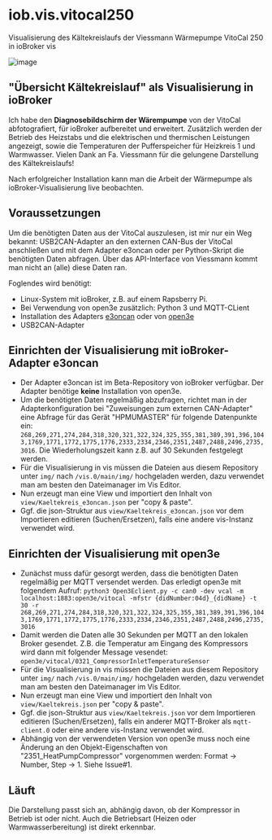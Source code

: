 # iob.vis.vitocal250
Visualisierung des Kältekreislaufs der Viessmann Wärmepumpe VitoCal 250 in ioBroker vis

![image](https://github.com/MyHomeMyData/iob.vis.vitocal250/assets/144950531/ae8db68a-1c3b-445d-9f34-360ff7229547)

## "Übersicht Kältekreislauf" als Visualisierung in ioBroker
Ich habe den **Diagnosebildschirm der Wärempumpe** von der VitoCal abfotografiert, für ioBroker aufbereitet und erweitert. Zusätzlich werden der Betrieb des Heizstabs und die elektrischen und thermischen Leistungen angezeigt, sowie die Temperaturen der Pufferspeicher für Heizkreis 1 und Warmwasser. Vielen Dank an Fa. Viessmann für die gelungene Darstellung des Kältekreislaufs!

Nach erfolgreicher Installation kann man die Arbeit der Wärmepumpe als ioBroker-Visualisierung live beobachten.

## Voraussetzungen
Um die benötigten Daten aus der VitoCal auszulesen, ist mir nur ein Weg bekannt: USB2CAN-Adapter an den externen CAN-Bus der VitoCal anschließen und mit dem Adapter e3oncan oder per Python-Skript die benötigten Daten abfragen. Über das API-Interface von Viessmann kommt man nicht an (alle) diese Daten ran.

Foglendes wird benötigt:
- Linux-System mit ioBroker, z.B. auf einem Rapsberry Pi.
- Bei Verwendung von open3e zusätzlich: Python 3 und MQTT-CLient
- Installation des Adapters [e3oncan](https://github.com/MyHomeMyData/ioBroker.e3oncan) oder von [open3e](https://github.com/abnoname/open3e)
- USB2CAN-Adapter

## Einrichten der Visualisierung mit ioBroker-Adapter e3oncan
- Der Adapter e3oncan ist im Beta-Repository von ioBroker verfügbar. Der Adapter benötige **keine** Installation von open3e.
- Um die benötigten Daten regelmäßig abzufragen, richtet man in der Adapterkonfiguration bei "Zuweisungen zum externen CAN-Adapter" eine Abfrage für das Gerät "HPMUMASTER" für folgende Datenpunkte ein: `268,269,271,274,284,318,320,321,322,324,325,355,381,389,391,396,1043,1769,1771,1772,1775,1776,2333,2334,2346,2351,2487,2488,2496,2735,3016`. Die Wiederholungszeit kann z.B. auf 30 Sekunden festgelegt werden.
- Für die Visualisierung in vis müssen die Dateien aus diesem Repository unter `img/` nach `/vis.0/main/img/` hochgeladen werden, dazu verwendet man am besten den Dateimanager im Vis Editor.
- Nun erzeugt man eine View und importiert den Inhalt von `view/Kaeltekreis_e3oncan.json` per "copy & paste".
- Ggf. die json-Struktur aus `view/Kaeltekreis_e3oncan.json` vor dem Importieren editieren (Suchen/Ersetzen), falls eine andere vis-Instanz verwendet wird.

## Einrichten der Visualisierung mit open3e
- Zunächst muss dafür gesorgt werden, dass die benötigten Daten regelmäßig per MQTT versendet werden. Das erledigt open3e mit folgendem Aufruf: `python3 Open3Eclient.py -c can0 -dev vcal -m localhost:1883:open3e/vitocal -mfstr {didNumber:04d}_{didName} -t 30 -r 268,269,271,274,284,318,320,321,322,324,325,355,381,389,391,396,1043,1769,1771,1772,1775,1776,2333,2334,2346,2351,2487,2488,2496,2735,3016`
- Damit werden die Daten alle 30 Sekunden per MQTT an den lokalen Broker gesendet. Z.B. die Temperatur am Eingang des Kompressors wird dann mit folgender Message vesendet: `open3e/vitocal/0321_CompressorInletTemperatureSensor`
- Für die Visualisierung in vis müssen die Dateien aus diesem Repository unter `img/` nach `/vis.0/main/img/` hochgeladen werden, dazu verwendet man am besten den Dateimanager im Vis Editor.
- Nun erzeugt man eine View und importiert den Inhalt von `view/Kaeltekreis.json` per "copy & paste".
- Ggf. die json-Struktur aus `view/Kaeltekreis.json` vor dem Importieren editieren (Suchen/Ersetzen), falls ein anderer MQTT-Broker als `mqtt-client.0` oder eine andere vis-Instanz verwendet wird.
- Abhängig von der verwendeten Version von open3e muss noch eine Änderung an den Objekt-Eigenschaften von "2351_HeatPumpCompressor" vorgenommen werden: Format -> Number, Step -> 1. Siehe Issue#1.

## Läuft
Die Darstellung passt sich an, abhängig davon, ob der Kompressor in Betrieb ist oder nicht. Auch die Betriebsart (Heizen oder Warmwasserbereitung) ist direkt erkennbar.
